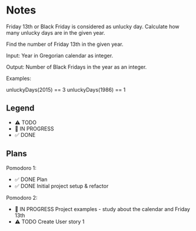 # Notes

Friday 13th or Black Friday is considered as unlucky day. Calculate how many unlucky days are in the given year.

Find the number of Friday 13th in the given year.

Input: Year in Gregorian calendar as integer.

Output: Number of Black Fridays in the year as an integer.

Examples:

unluckyDays(2015) == 3
unluckyDays(1986) == 1

## Legend
- ⚠ TODO
- 🚧 IN PROGRESS
- ✅ DONE

## Plans

Pomodoro 1:
- ✅ DONE Plan
- ✅ DONE Initial project setup & refactor


Pomodoro 2:
- 🚧 IN PROGRESS Project examples - study about the calendar and Friday 13th
- ⚠ TODO Create User story 1